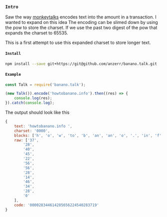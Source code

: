 
### `Intro`
Saw the way [monkeytalks](https://github.com/BananoCoin/monkeytalks) encodes text into the amount in a transaction. I wanted to expand on this idea
The encoding can be slimed down by using the pow to store the charset. If we use the past two digest of the pow that expands the charset to 65535.

This is a first attempt to use this expanded charset to store longer text.

#### `Install`
``` bash
npm install --save git+https://git@github.com/anzerr/banano.talk.git
```

#### `Example`
``` javascript
const Talk = require('banano.talk');

(new Talk()).encode('howtobanano.info').then((res) => {
	console.log(res);
}).catch(console.log);
```
The output should look like this
``` javascript
{
    text: 'howtobanano.info ',
    charset: '0000',
    blocks: ['h', 'o', 'w', 'to', 'b', 'an', 'an', 'o', '.', 'in', 'f', 'o', ' '],
    raw: ['37',
        '28',
        '40',
        '45',
        '22',
        '56',
        '56',
        '28',
        '14',
        '46',
        '34',
        '28',
        '0'
    ],
    code: '000028344614285656224540283719'
}
```
